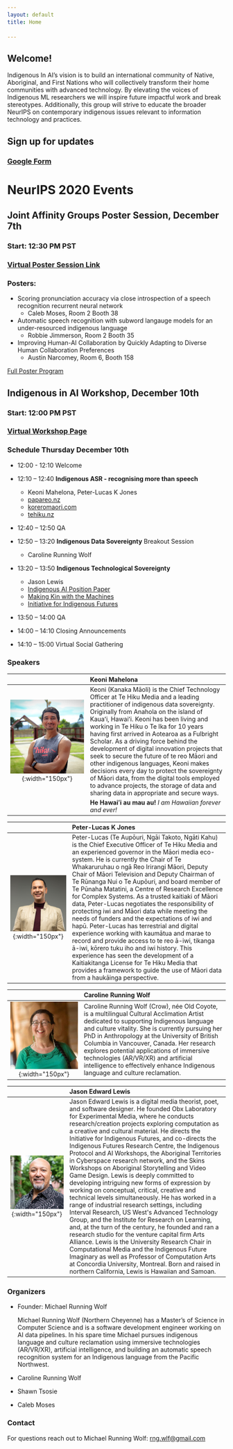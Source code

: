 ```yaml
---
layout: default
title: Home

---
```


## Welcome!

Indigenous In AI’s vision is to build an international community of Native, Aboriginal, and First Nations who will collectively transform their home communities with advanced technology. By elevating the voices of Indigenous ML researchers we will inspire future impactful work and break stereotypes. Additionally, this group will strive to educate the broader NeurIPS on contemporary indigenous issues relevant to information technology and practices.

## Sign up for updates

### [Google Form](https://forms.gle/44M4NrnvazVbjo9VA)

# NeurIPS 2020 Events

## Joint Affinity Groups Poster Session, December 7th

### Start: 12:30 PM PST

### [Virtual Poster Session Link](https://neurips.gather.town/app/2Ae1gXCZb4bI4MW2/affinity-groups-neurips20)

### Posters:

* Scoring pronunciation accuracy via close introspection of a speech recognition recurrent neural network
  * Caleb Moses, Room 2 Booth 38
* Automatic speech recognition with subword langauge models for an under-resourced indigenous language
  * Robbie Jimmerson, Room 2 Booth 35
* Improving Human-AI Collaboration by Quickly Adapting to Diverse Human Collaboration Preferences
  * Austin Narcomey, Room 6, Booth 158

[Full Poster Program](https://docs.google.com/spreadsheets/u/2/d/1P7nq4J8ChQNYv9w9YKilQ98NtXm7gvfIu-2D0_6l3sU/preview)

## Indigenous in AI Workshop, December 10th 

### Start: 12:00 PM PST

### [Virtual Workshop Page](https://neurips.cc/virtual/2020/protected/affinity_workshop_19537.html)

### Schedule Thursday December 10th

* 12:00 - 12:10 Welcome 
* 12:10 – 12:40 **Indigenous ASR - recognising more than speech**
  * Keoni Mahelona, Peter-Lucas K Jones
  * [papareo.nz](papareo.nz)
  * [koreromaori.com](koreromaori.com)
  * [tehiku.nz](tehiku.nz)

* 12:40 – 12:50 QA
* 12:50 – 13:20 **Indigenous Data Sovereignty** Breakout Session
  * Caroline Running Wolf
* 13:20 – 13:50 **Indigenous Technological Sovereignty**
  * Jason Lewis
  * [Indigenous AI Position Paper](http://www.indigenous-ai.net/position-paper)
  * [Making Kin with the Machines](https://jods.mitpress.mit.edu/pub/lewis-arista-pechawis-kite/release/1)
  * [Initiative for Indigenous Futures](http://www.indigenousfutures.net)
* 13:50 – 14:00 QA
* 14:00 – 14:10 Closing Announcements
* 14:10 – 15:00 Virtual Social Gathering

### Speakers

|  | Keoni Mahelona |
| :---: | :--- |
| ![keoni](./speakers/keoni.jpg){:width="150px"} | Keoni (Kanaka Māoli) is the Chief Technology Officer at Te Hiku Media and a leading practitioner of indigenous data sovereignty. Originally from Anahola on the island of Kauaʻi, Hawaiʻi. Keoni has been living and working in Te Hiku o Te Ika for 10 years having first arrived in Aotearoa as a Fulbright Scholar. As a driving force behind the development of digital innovation projects that seek to secure the future of te reo Māori and other indigenous languages, Keoni makes decisions every day to protect the sovereignty of Māori data, from the digital tools employed to advance projects, the storage of data and sharing data in appropriate and secure ways.|
|| __He Hawaiʻi au mau au!__ _I am Hawaiian forever and ever!_ |
  
  
|  | Peter-Lucas K Jones |
| :---: | :--- |
| ![peter](./speakers/peter.png){:width="150px"} | Peter-Lucas (Te Aupōuri, Ngāi Takoto, Ngāti Kahu) is the Chief Executive Officer of Te Hiku Media and an experienced governor in the Māori media eco-system. He is currently the Chair of Te Whakaruruhau o ngā Reo Irirangi Māori, Deputy Chair of Māori Television and Deputy Chairman of Te Rūnanga Nui o Te Aupōuri, and board member of Te Pūnaha Matatini, a Centre of Research Excellence for Complex Systems. As a trusted kaitiaki of Māori data, Peter-Lucas negotiates the responsibility of protecting iwi and Māori data while meeting the needs of funders and the expectations of iwi and hapū. Peter-Lucas has terrestrial and digital experience working with kaumātua and marae to record and provide access to te reo ā-iwi, tikanga ā-iwi, kōrero tuku iho and iwi history. This experience has seen the development of a Kaitiakitanga License for Te Hiku Media that provides a framework to guide the use of Māori data from a haukāinga perspective. |


|  | Caroline Running Wolf |
| :---: | :--- |
| ![caroline](./speakers/caroline.jpg){:width="150px"} | Caroline Running Wolf (Crow), née Old Coyote, is a multilingual Cultural Acclimation Artist dedicated to supporting Indigenous language and culture vitality. She is currently pursuing her PhD in Anthropology at the University of British Columbia in Vancouver, Canada. Her research explores potential applications of immersive technologies (AR/VR/XR) and artificial intelligence to effectively enhance Indigenous language and culture reclamation.|

  
|  | Jason Edward Lewis |
| :---: | :--- |
| ![jason](speakers/jason.png){:width="150px"}|Jason Edward Lewis is a digital media theorist, poet, and software designer. He founded Obx Laboratory for Experimental Media, where he conducts research/creation projects exploring computation as a creative and cultural material. He directs the Initiative for Indigenous Futures, and co-directs the Indigenous Futures Research Centre, the Indigenous Protocol and AI Workshops, the Aboriginal Territories in Cyberspace research network, and the Skins Workshops on Aboriginal Storytelling and Video Game Design. Lewis is deeply committed to developing intriguing new forms of expression by working on conceptual, critical, creative and technical levels simultaneously. He has worked in a range of industrial research settings, including Interval Research, US West's Advanced Technology Group, and the Institute for Research on Learning, and, at the turn of the century, he founded and ran a research studio for the venture capital firm Arts Alliance. Lewis is the University Research Chair in Computational Media and the Indigenous Future Imaginary as well as Professor of Computation Arts at Concordia University, Montreal. Born and raised in northern California, Lewis is Hawaiian and Samoan.|

### Organizers

* Founder: Michael Running Wolf

  Michael Running Wolf (Northern Cheyenne) has a Master’s of Science in Computer Science and is a software development engineer working on AI data pipelines. In his spare time Michael pursues indigenous language and culture reclamation using immersive technologies (AR/VR/XR), artificial intelligence, and building an automatic speech recognition system for an Indigenous language from the Pacific Northwest.

* Caroline Running Wolf
* Shawn Tsosie
* Caleb Moses

### Contact

For questions reach out to Michael Running Wolf: rng.wlf@gmail.com
